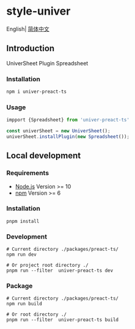 # style-univer

English| [简体中文](./README-zh.md)

## Introduction

UniverSheet Plugin Spreadsheet

### Installation

```bash
npm i univer-preact-ts
```

### Usage

```js
impport {Spreadsheet} from 'univer-preact-ts'

const univerSheet = new UniverSheet();
univerSheet.installPlugin(new Spreadsheet());
```

## Local development

### Requirements

-   [Node.js](https://nodejs.org/en/) Version >= 10
-   [npm](https://www.npmjs.com/) Version >= 6

### Installation

```
pnpm install
```

### Development

```
# Current directory ./packages/preact-ts/
npm run dev

# Or project root directory ./
pnpm run --filter  univer-preact-ts dev
```

### Package

```
# Current directory ./packages/preact-ts/
npm run build

# Or root directory ./
pnpm run --filter  univer-preact-ts build
```
